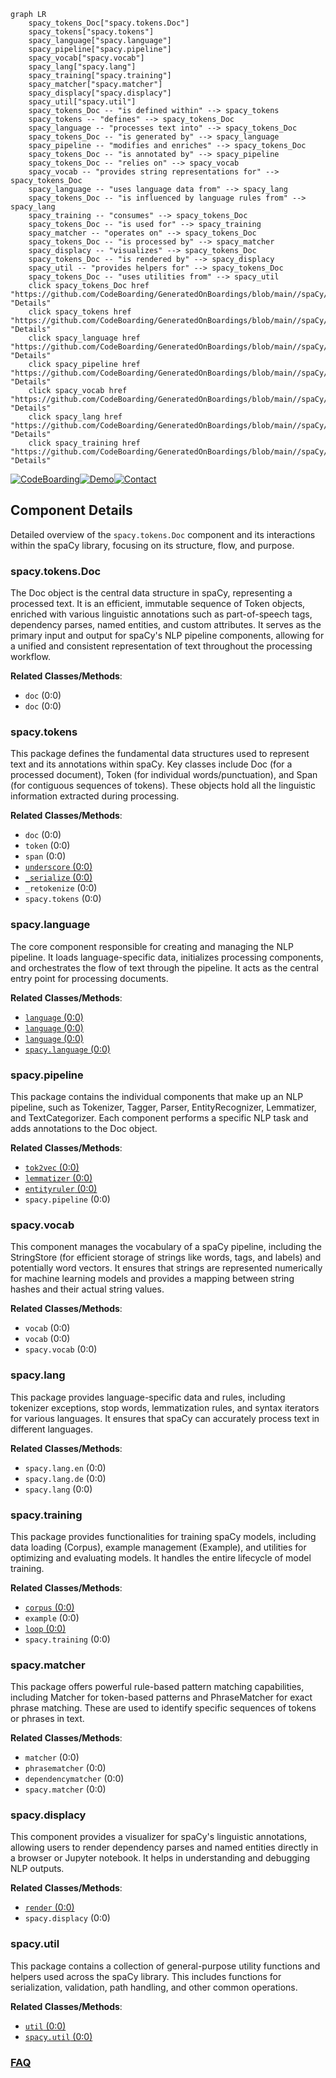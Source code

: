 ```mermaid
graph LR
    spacy_tokens_Doc["spacy.tokens.Doc"]
    spacy_tokens["spacy.tokens"]
    spacy_language["spacy.language"]
    spacy_pipeline["spacy.pipeline"]
    spacy_vocab["spacy.vocab"]
    spacy_lang["spacy.lang"]
    spacy_training["spacy.training"]
    spacy_matcher["spacy.matcher"]
    spacy_displacy["spacy.displacy"]
    spacy_util["spacy.util"]
    spacy_tokens_Doc -- "is defined within" --> spacy_tokens
    spacy_tokens -- "defines" --> spacy_tokens_Doc
    spacy_language -- "processes text into" --> spacy_tokens_Doc
    spacy_tokens_Doc -- "is generated by" --> spacy_language
    spacy_pipeline -- "modifies and enriches" --> spacy_tokens_Doc
    spacy_tokens_Doc -- "is annotated by" --> spacy_pipeline
    spacy_tokens_Doc -- "relies on" --> spacy_vocab
    spacy_vocab -- "provides string representations for" --> spacy_tokens_Doc
    spacy_language -- "uses language data from" --> spacy_lang
    spacy_tokens_Doc -- "is influenced by language rules from" --> spacy_lang
    spacy_training -- "consumes" --> spacy_tokens_Doc
    spacy_tokens_Doc -- "is used for" --> spacy_training
    spacy_matcher -- "operates on" --> spacy_tokens_Doc
    spacy_tokens_Doc -- "is processed by" --> spacy_matcher
    spacy_displacy -- "visualizes" --> spacy_tokens_Doc
    spacy_tokens_Doc -- "is rendered by" --> spacy_displacy
    spacy_util -- "provides helpers for" --> spacy_tokens_Doc
    spacy_tokens_Doc -- "uses utilities from" --> spacy_util
    click spacy_tokens_Doc href "https://github.com/CodeBoarding/GeneratedOnBoardings/blob/main//spaCy/spacy_tokens_Doc.md" "Details"
    click spacy_tokens href "https://github.com/CodeBoarding/GeneratedOnBoardings/blob/main//spaCy/spacy_tokens.md" "Details"
    click spacy_language href "https://github.com/CodeBoarding/GeneratedOnBoardings/blob/main//spaCy/spacy_language.md" "Details"
    click spacy_pipeline href "https://github.com/CodeBoarding/GeneratedOnBoardings/blob/main//spaCy/spacy_pipeline.md" "Details"
    click spacy_vocab href "https://github.com/CodeBoarding/GeneratedOnBoardings/blob/main//spaCy/spacy_vocab.md" "Details"
    click spacy_lang href "https://github.com/CodeBoarding/GeneratedOnBoardings/blob/main//spaCy/spacy_lang.md" "Details"
    click spacy_training href "https://github.com/CodeBoarding/GeneratedOnBoardings/blob/main//spaCy/spacy_training.md" "Details"
```
[![CodeBoarding](https://img.shields.io/badge/Generated%20by-CodeBoarding-9cf?style=flat-square)](https://github.com/CodeBoarding/GeneratedOnBoardings)[![Demo](https://img.shields.io/badge/Try%20our-Demo-blue?style=flat-square)](https://www.codeboarding.org/demo)[![Contact](https://img.shields.io/badge/Contact%20us%20-%20contact@codeboarding.org-lightgrey?style=flat-square)](mailto:contact@codeboarding.org)

## Component Details

Detailed overview of the `spacy.tokens.Doc` component and its interactions within the spaCy library, focusing on its structure, flow, and purpose.

### spacy.tokens.Doc
The Doc object is the central data structure in spaCy, representing a processed text. It is an efficient, immutable sequence of Token objects, enriched with various linguistic annotations such as part-of-speech tags, dependency parses, named entities, and custom attributes. It serves as the primary input and output for spaCy's NLP pipeline components, allowing for a unified and consistent representation of text throughout the processing workflow.


**Related Classes/Methods**:

- `doc` (0:0)
- `doc` (0:0)


### spacy.tokens
This package defines the fundamental data structures used to represent text and its annotations within spaCy. Key classes include Doc (for a processed document), Token (for individual words/punctuation), and Span (for contiguous sequences of tokens). These objects hold all the linguistic information extracted during processing.


**Related Classes/Methods**:

- `doc` (0:0)
- `token` (0:0)
- `span` (0:0)
- <a href="https://github.com/explosion/spaCy/blob/master/spacy/tokens/underscore.py#L0-L0" target="_blank" rel="noopener noreferrer">`underscore` (0:0)</a>
- <a href="https://github.com/explosion/spaCy/blob/master/spacy/tokens/_serialize.py#L0-L0" target="_blank" rel="noopener noreferrer">`_serialize` (0:0)</a>
- `_retokenize` (0:0)
- `spacy.tokens` (0:0)


### spacy.language
The core component responsible for creating and managing the NLP pipeline. It loads language-specific data, initializes processing components, and orchestrates the flow of text through the pipeline. It acts as the central entry point for processing documents.


**Related Classes/Methods**:

- <a href="https://github.com/explosion/spaCy/blob/master/spacy/language.py#L0-L0" target="_blank" rel="noopener noreferrer">`language` (0:0)</a>
- <a href="https://github.com/explosion/spaCy/blob/master/spacy/language.py#L0-L0" target="_blank" rel="noopener noreferrer">`language` (0:0)</a>
- <a href="https://github.com/explosion/spaCy/blob/master/spacy/language.py#L0-L0" target="_blank" rel="noopener noreferrer">`language` (0:0)</a>
- <a href="https://github.com/explosion/spaCy/blob/master/spacy/language.py#L0-L0" target="_blank" rel="noopener noreferrer">`spacy.language` (0:0)</a>


### spacy.pipeline
This package contains the individual components that make up an NLP pipeline, such as Tokenizer, Tagger, Parser, EntityRecognizer, Lemmatizer, and TextCategorizer. Each component performs a specific NLP task and adds annotations to the Doc object.


**Related Classes/Methods**:

- <a href="https://github.com/explosion/spaCy/blob/master/spacy/ml/models/tok2vec.py#L0-L0" target="_blank" rel="noopener noreferrer">`tok2vec` (0:0)</a>
- <a href="https://github.com/explosion/spaCy/blob/master/spacy/lang/ca/lemmatizer.py#L0-L0" target="_blank" rel="noopener noreferrer">`lemmatizer` (0:0)</a>
- <a href="https://github.com/explosion/spaCy/blob/master/spacy/pipeline/entityruler.py#L0-L0" target="_blank" rel="noopener noreferrer">`entityruler` (0:0)</a>
- `spacy.pipeline` (0:0)


### spacy.vocab
This component manages the vocabulary of a spaCy pipeline, including the StringStore (for efficient storage of strings like words, tags, and labels) and potentially word vectors. It ensures that strings are represented numerically for machine learning models and provides a mapping between string hashes and their actual string values.


**Related Classes/Methods**:

- `vocab` (0:0)
- `vocab` (0:0)
- `spacy.vocab` (0:0)


### spacy.lang
This package provides language-specific data and rules, including tokenizer exceptions, stop words, lemmatization rules, and syntax iterators for various languages. It ensures that spaCy can accurately process text in different languages.


**Related Classes/Methods**:

- `spacy.lang.en` (0:0)
- `spacy.lang.de` (0:0)
- `spacy.lang` (0:0)


### spacy.training
This package provides functionalities for training spaCy models, including data loading (Corpus), example management (Example), and utilities for optimizing and evaluating models. It handles the entire lifecycle of model training.


**Related Classes/Methods**:

- <a href="https://github.com/explosion/spaCy/blob/master/spacy/training/corpus.py#L0-L0" target="_blank" rel="noopener noreferrer">`corpus` (0:0)</a>
- `example` (0:0)
- <a href="https://github.com/explosion/spaCy/blob/master/spacy/training/loop.py#L0-L0" target="_blank" rel="noopener noreferrer">`loop` (0:0)</a>
- `spacy.training` (0:0)


### spacy.matcher
This package offers powerful rule-based pattern matching capabilities, including Matcher for token-based patterns and PhraseMatcher for exact phrase matching. These are used to identify specific sequences of tokens or phrases in text.


**Related Classes/Methods**:

- `matcher` (0:0)
- `phrasematcher` (0:0)
- `dependencymatcher` (0:0)
- `spacy.matcher` (0:0)


### spacy.displacy
This component provides a visualizer for spaCy's linguistic annotations, allowing users to render dependency parses and named entities directly in a browser or Jupyter notebook. It helps in understanding and debugging NLP outputs.


**Related Classes/Methods**:

- <a href="https://github.com/explosion/spaCy/blob/master/spacy/displacy/render.py#L0-L0" target="_blank" rel="noopener noreferrer">`render` (0:0)</a>
- `spacy.displacy` (0:0)


### spacy.util
This package contains a collection of general-purpose utility functions and helpers used across the spaCy library. This includes functions for serialization, validation, path handling, and other common operations.


**Related Classes/Methods**:

- <a href="https://github.com/explosion/spaCy/blob/master/spacy/util.py#L0-L0" target="_blank" rel="noopener noreferrer">`util` (0:0)</a>
- <a href="https://github.com/explosion/spaCy/blob/master/spacy/util.py#L0-L0" target="_blank" rel="noopener noreferrer">`spacy.util` (0:0)</a>




### [FAQ](https://github.com/CodeBoarding/GeneratedOnBoardings/tree/main?tab=readme-ov-file#faq)